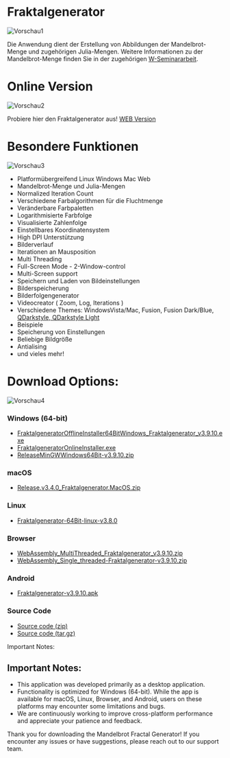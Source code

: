 # Fraktalgenerator

![Vorschau1](https://github.com/M4RKUS28/Mandelbrot-Generator/blob/76baa565383021a2a83604bb21b63b2192b4ebfa/docs/example2.PNG?raw=true)

Die Anwendung dient der Erstellung von Abbildungen der Mandelbrot-Menge und zugehörigen Julia-Mengen. Weitere Informationen zu der Mandelbrot-Menge finden Sie in der zugehörigen [W-Seminararbeit](https://code.obermui.de/markus/W-Seminar-Die-Mandelbrot-Menge/raw/branch/master/Seminararbeit_Die%20Mandelbrot-Menge_2022.pdf).

# Online Version
![Vorschau2](https://github.com/M4RKUS28/Mandelbrot-Generator/blob/76baa565383021a2a83604bb21b63b2192b4ebfa/docs/example3.PNG?raw=true)

Probiere hier den Fraktalgenerator aus!
[WEB Version](https://m4rkus28.codeberg.page/Mandelbrot-Generator-WebappST/@works/Fraktalgenerator.html)

# Besondere Funktionen
![Vorschau3](https://github.com/M4RKUS28/Mandelbrot-Generator/blob/76baa565383021a2a83604bb21b63b2192b4ebfa/docs/example4.PNG?raw=true)

- Platformübergreifend Linux Windows Mac Web
- Mandelbrot-Menge und Julia-Mengen
- Normalized Iteration Count
- Verschiedene Farbalgorithmen für die Fluchtmenge
- Veränderbare Farbpaletten
- Logarithmisierte Farbfolge
- Visualisierte Zahlenfolge
- Einstellbares Koordinatensystem
- High DPI Unterstützung
- Bilderverlauf
- Iterationen an Mausposition
- Multi Threading
- Full-Screen Mode - 2-Window-control
- Multi-Screen support
- Speichern und Laden von Bildeinstellungen
- Bilderspeicherung
- Bilderfolgengenerator
- Videocreator ( Zoom, Log, Iterations )
- Verschiedene Themes: WindowsVista/Mac, Fusion, Fusion Dark/Blue, [QDarkstyle, QDarkstyle Light](https://github.com/ColinDuquesnoy/QDarkStyleSheet/blob/master/qdarkstyle/light/lightstyle.qss)
- Beispiele
- Speicherung von Einstellungen
- Beliebige Bildgröße
- Antialising
- und vieles mehr!



# Download Options:
![Vorschau4](https://github.com/M4RKUS28/Mandelbrot-Generator/blob/76baa565383021a2a83604bb21b63b2192b4ebfa/docs/example1.PNG?raw=true)

### Windows (64-bit)
-  [FraktalgeneratorOfflineInstaller64BitWindows_Fraktalgenerator_v3.9.10.exe](https://github.com/M4RKUS28/Fraktalgenerator/releases/download/v3.9.10/FraktalgeneratorOfflineInstaller64BitWindows_Fraktalgenerator_v3.9.10.exe)
- [FraktalgeneratorOnlineInstaller.exe](https://github.com/M4RKUS28/Fraktalgenerator/releases/download/v3.9.10/FraktalgeneratorOnlineInstaller.exe)
- [ReleaseMinGWWindows64Bit-v3.9.10.zip](https://github.com/M4RKUS28/Fraktalgenerator/releases/download/v3.9.10/ReleaseMinGWWindows64Bit-v3.9.10.zip)
 ###   macOS
- [Release.v3.4.0_Fraktalgenerator.MacOS.zip](https://github.com/M4RKUS28/Fraktalgenerator/releases/download/v3.9.10/Release.v3.4.0_Fraktalgenerator.MacOS.zip)
 ###   Linux
- [Fraktalgenerator-64Bit-linux-v3.8.0](https://github.com/M4RKUS28/Fraktalgenerator/releases/download/v3.9.10/Fraktalgenerator-64Bit-linux-v3.8.0)
 ###   Browser
 - [WebAssembly_MultiThreaded_Fraktalgenerator_v3.9.10.zip](https://github.com/M4RKUS28/Fraktalgenerator/releases/download/v3.9.10/WebAssembly_MultiThreaded_Fraktalgenerator_v3.9.10.zip)
 - [WebAssembly_Single_threaded-Fraktalgenerator-v3.9.10.zip](https://github.com/M4RKUS28/Fraktalgenerator/releases/download/v3.9.10/WebAssembly_Single_threaded-Fraktalgenerator-v3.9.10.zip)
 ###   Android
 -  [Fraktalgenerator-v3.9.10.apk](https://github.com/M4RKUS28/Fraktalgenerator/releases/download/v3.9.10/Fraktalgenerator-v3.9.10.apk)
 ###   Source Code
 -  [Source code (zip)](https://github.com/M4RKUS28/Fraktalgenerator/archive/refs/tags/v3.9.10.zip)
 - [Source code (tar.gz)](https://github.com/M4RKUS28/Fraktalgenerator/archive/refs/tags/v3.9.10.tar.gz)

Important Notes:
## Important Notes:

-   This application was developed primarily as a desktop application.
-  Functionality is optimized for Windows (64-bit). While the app is available for macOS, Linux, Browser, and Android, users on these platforms may encounter some limitations and bugs.
-  We are continuously working to improve cross-platform performance and appreciate your patience and feedback.

Thank you for downloading the Mandelbrot Fractal Generator! If you encounter any issues or have suggestions, please reach out to our support team.

